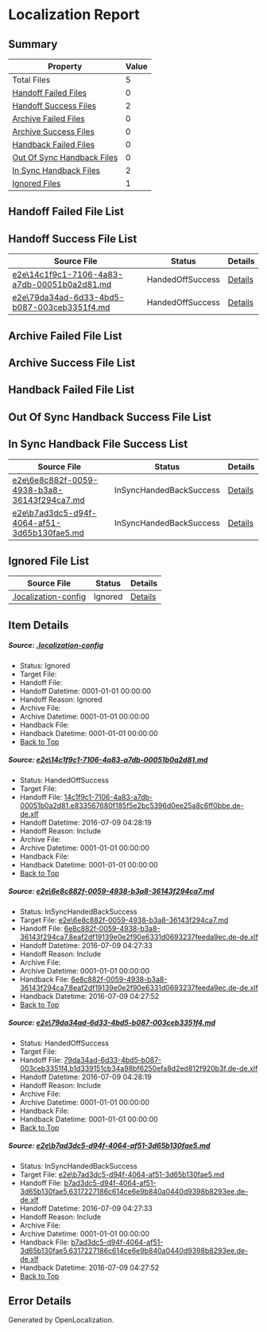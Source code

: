 # <a name='report-top'></a> Localization Report

## Summary
 Property | Value 
 -------- | ----- 
 Total Files | 5
[ Handoff Failed Files ](#handoff-failed-list)| 0
[ Handoff Success Files ](#handoff-success-list)| 2
[ Archive Failed Files ](#archive-failed-list)| 0
[ Archive Success Files ](#archive-success-list)| 0
[ Handback Failed Files ](#handback-failed-list)| 0
[ Out Of Sync Handback Files ](#outofsync-handback-success-list)| 0
[ In Sync Handback Files ](#insync-handback-success-list)| 2
[ Ignored Files ](#ignored-list)| 1

## <a name='handoff-failed-list'></a> Handoff Failed File List

## <a name='handoff-success-list'></a> Handoff Success File List
 Source File | Status | Details 
 ----------- | ------ | ------- 
 [e2e\14c1f9c1-7106-4a83-a7db-00051b0a2d81.md](https://github.com/OpenLocalizationTestOrg/oltest/blob/d58e068a9966f0356867abf0eab091f654df7b5b/e2e/14c1f9c1-7106-4a83-a7db-00051b0a2d81.md) | HandedOffSuccess | [Details](#8618500232c24fc355d828b2f088be0438eb67ae1)
 [e2e\79da34ad-6d33-4bd5-b087-003ceb3351f4.md](https://github.com/OpenLocalizationTestOrg/oltest/blob/d58e068a9966f0356867abf0eab091f654df7b5b/e2e/79da34ad-6d33-4bd5-b087-003ceb3351f4.md) | HandedOffSuccess | [Details](#9785d5e588e4ff42c9e05b6f3d9d3440a20c978c3)

## <a name='archive-failed-list'></a> Archive Failed File List

## <a name='archive-success-list'></a> Archive Success File List

## <a name='handback-failed-list'></a> Handback Failed File List

## <a name='outofsync-handback-success-list'></a> Out Of Sync Handback Success File List

## <a name='insync-handback-success-list'></a> In Sync Handback File Success List
 Source File | Status | Details 
 ----------- | ------ | ------- 
 [e2e\6e8c882f-0059-4938-b3a8-36143f294ca7.md](https://github.com/OpenLocalizationTestOrg/oltest/blob/3d8f9f9eb9d5a303d1f4b31f6addc1d1dcfacf83/e2e/6e8c882f-0059-4938-b3a8-36143f294ca7.md) | InSyncHandedBackSuccess | [Details](#c465c61d10c1f236eddcacdf5295d432ea93e45e2)
 [e2e\b7ad3dc5-d94f-4064-af51-3d65b130fae5.md](https://github.com/OpenLocalizationTestOrg/oltest/blob/3d8f9f9eb9d5a303d1f4b31f6addc1d1dcfacf83/e2e/b7ad3dc5-d94f-4064-af51-3d65b130fae5.md) | InSyncHandedBackSuccess | [Details](#93ef6512b98eb5078212a4c47a6338bd580aa6754)

## <a name='ignored-list'></a> Ignored File List
 Source File | Status | Details 
 ----------- | ------ | ------- 
 [.localization-config](https://github.com/OpenLocalizationTestOrg/oltest/blob/d58e068a9966f0356867abf0eab091f654df7b5b/.localization-config) | Ignored | [Details](#3d4f252ac210baf56311d7e97dcc2db10974dbd20)

## Item Details
##### <a name='3d4f252ac210baf56311d7e97dcc2db10974dbd20'></a> Source: [.localization-config](https://github.com/OpenLocalizationTestOrg/oltest/blob/d58e068a9966f0356867abf0eab091f654df7b5b/.localization-config)
* Status: Ignored
* Target File: 
* Handoff File: 
* Handoff Datetime: 0001-01-01 00:00:00
* Handoff Reason: Ignored
* Archive File: 
* Archive Datetime: 0001-01-01 00:00:00
* Handback File: 
* Handback Datetime: 0001-01-01 00:00:00
* [Back to Top](#report-top)

##### <a name='8618500232c24fc355d828b2f088be0438eb67ae1'></a> Source: [e2e\14c1f9c1-7106-4a83-a7db-00051b0a2d81.md](https://github.com/OpenLocalizationTestOrg/oltest/blob/d58e068a9966f0356867abf0eab091f654df7b5b/e2e/14c1f9c1-7106-4a83-a7db-00051b0a2d81.md)
* Status: HandedOffSuccess
* Target File: 
* Handoff File: [14c1f9c1-7106-4a83-a7db-00051b0a2d81.e833567680f185f5e2bc5396d0ee25a8c6ff0bbe.de-de.xlf](https://github.com/OpenLocalizationTestOrg/olhandoff-e2e/blob/732648376cf16810a9467a5525cf542a9a5de64f/ol-handoff/OpenLocalizationTestOrg/oltest-dede-fly/ci/ht/14c1f9c1-7106-4a83-a7db-00051b0a2d81.e833567680f185f5e2bc5396d0ee25a8c6ff0bbe.de-de.xlf)
* Handoff Datetime: 2016-07-09 04:28:19
* Handoff Reason: Include
* Archive File: 
* Archive Datetime: 0001-01-01 00:00:00
* Handback File: 
* Handback Datetime: 0001-01-01 00:00:00
* [Back to Top](#report-top)

##### <a name='c465c61d10c1f236eddcacdf5295d432ea93e45e2'></a> Source: [e2e\6e8c882f-0059-4938-b3a8-36143f294ca7.md](https://github.com/OpenLocalizationTestOrg/oltest/blob/3d8f9f9eb9d5a303d1f4b31f6addc1d1dcfacf83/e2e/6e8c882f-0059-4938-b3a8-36143f294ca7.md)
* Status: InSyncHandedBackSuccess
* Target File: [e2e\6e8c882f-0059-4938-b3a8-36143f294ca7.md](https://github.com/OpenLocalizationTestOrg/oltest-dede-fly/blob/92b434a9e6c728a25f10d105dc2c007690072e7a/e2e/6e8c882f-0059-4938-b3a8-36143f294ca7.md)
* Handoff File: [6e8c882f-0059-4938-b3a8-36143f294ca7.8eaf2df19139e0e2f90e6331d0693237feeda9ec.de-de.xlf](https://github.com/OpenLocalizationTestOrg/olhandoff-e2e/blob/03fc7fee894cec9d1fc945dd041af3e92f975182/ol-handoff/OpenLocalizationTestOrg/oltest-dede-fly/ci/high/6e8c882f-0059-4938-b3a8-36143f294ca7.8eaf2df19139e0e2f90e6331d0693237feeda9ec.de-de.xlf)
* Handoff Datetime: 2016-07-09 04:27:33
* Handoff Reason: Include
* Archive File: 
* Archive Datetime: 0001-01-01 00:00:00
* Handback File: [6e8c882f-0059-4938-b3a8-36143f294ca7.8eaf2df19139e0e2f90e6331d0693237feeda9ec.de-de.xlf](https://github.com/OpenLocalizationTestOrg/olhandback-e2e/blob/adba54cd8930bb4a5c07c75e3d466c19ae101246/ol-handback/OpenLocalizationTestOrg/oltest-dede-fly/ci/high/6e8c882f-0059-4938-b3a8-36143f294ca7.8eaf2df19139e0e2f90e6331d0693237feeda9ec.de-de.xlf)
* Handback Datetime: 2016-07-09 04:27:52
* [Back to Top](#report-top)

##### <a name='9785d5e588e4ff42c9e05b6f3d9d3440a20c978c3'></a> Source: [e2e\79da34ad-6d33-4bd5-b087-003ceb3351f4.md](https://github.com/OpenLocalizationTestOrg/oltest/blob/d58e068a9966f0356867abf0eab091f654df7b5b/e2e/79da34ad-6d33-4bd5-b087-003ceb3351f4.md)
* Status: HandedOffSuccess
* Target File: 
* Handoff File: [79da34ad-6d33-4bd5-b087-003ceb3351f4.b1d339151cb34a98bf6250efa8d2ed812f920b3f.de-de.xlf](https://github.com/OpenLocalizationTestOrg/olhandoff-e2e/blob/732648376cf16810a9467a5525cf542a9a5de64f/ol-handoff/OpenLocalizationTestOrg/oltest-dede-fly/ci/ht/79da34ad-6d33-4bd5-b087-003ceb3351f4.b1d339151cb34a98bf6250efa8d2ed812f920b3f.de-de.xlf)
* Handoff Datetime: 2016-07-09 04:28:19
* Handoff Reason: Include
* Archive File: 
* Archive Datetime: 0001-01-01 00:00:00
* Handback File: 
* Handback Datetime: 0001-01-01 00:00:00
* [Back to Top](#report-top)

##### <a name='93ef6512b98eb5078212a4c47a6338bd580aa6754'></a> Source: [e2e\b7ad3dc5-d94f-4064-af51-3d65b130fae5.md](https://github.com/OpenLocalizationTestOrg/oltest/blob/3d8f9f9eb9d5a303d1f4b31f6addc1d1dcfacf83/e2e/b7ad3dc5-d94f-4064-af51-3d65b130fae5.md)
* Status: InSyncHandedBackSuccess
* Target File: [e2e\b7ad3dc5-d94f-4064-af51-3d65b130fae5.md](https://github.com/OpenLocalizationTestOrg/oltest-dede-fly/blob/92b434a9e6c728a25f10d105dc2c007690072e7a/e2e/b7ad3dc5-d94f-4064-af51-3d65b130fae5.md)
* Handoff File: [b7ad3dc5-d94f-4064-af51-3d65b130fae5.6317227186c614ce6e9b840a0440d9398b8293ee.de-de.xlf](https://github.com/OpenLocalizationTestOrg/olhandoff-e2e/blob/03fc7fee894cec9d1fc945dd041af3e92f975182/ol-handoff/OpenLocalizationTestOrg/oltest-dede-fly/ci/high/b7ad3dc5-d94f-4064-af51-3d65b130fae5.6317227186c614ce6e9b840a0440d9398b8293ee.de-de.xlf)
* Handoff Datetime: 2016-07-09 04:27:33
* Handoff Reason: Include
* Archive File: 
* Archive Datetime: 0001-01-01 00:00:00
* Handback File: [b7ad3dc5-d94f-4064-af51-3d65b130fae5.6317227186c614ce6e9b840a0440d9398b8293ee.de-de.xlf](https://github.com/OpenLocalizationTestOrg/olhandback-e2e/blob/adba54cd8930bb4a5c07c75e3d466c19ae101246/ol-handback/OpenLocalizationTestOrg/oltest-dede-fly/ci/high/b7ad3dc5-d94f-4064-af51-3d65b130fae5.6317227186c614ce6e9b840a0440d9398b8293ee.de-de.xlf)
* Handback Datetime: 2016-07-09 04:27:52
* [Back to Top](#report-top)


## Error Details

Generated by OpenLocalization.
